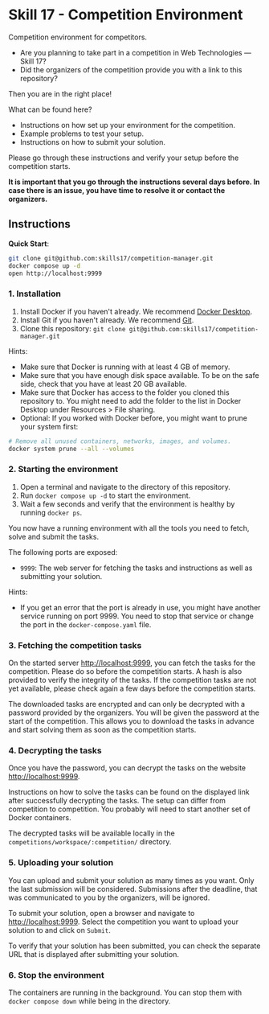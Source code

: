 # Skill 17 - Competition Environment

Competition environment for competitors.

- Are you planning to take part in a competition in Web Technologies — Skill 17?
- Did the organizers of the competition provide you with a link to this repository?

Then you are in the right place!

What can be found here?

- Instructions on how set up your environment for the competition.
- Example problems to test your setup.
- Instructions on how to submit your solution.

Please go through these instructions and verify your setup before the competition starts.

__It is important that you go through the instructions several days before. In case there is an issue, you have time to
resolve it or contact the organizers.__

## Instructions

__Quick Start__:
```bash
git clone git@github.com:skills17/competition-manager.git
docker compose up -d
open http://localhost:9999
```


### 1. Installation

1. Install Docker if you haven't already. We recommend [Docker Desktop](https://docs.docker.com/get-docker/).
2. Install Git if you haven't already. We recommend [Git](https://git-scm.com/downloads).
3. Clone this repository: `git clone git@github.com:skills17/competition-manager.git`

Hints:

- Make sure that Docker is running with at least 4 GB of memory.
- Make sure that you have enough disk space available. To be on the safe side, check that you have at least 20 GB
  available.
- Make sure that Docker has access to the folder you cloned this repository to. You might need to add the folder to the
  list in Docker Desktop under Resources > File sharing.
- Optional: If you worked with Docker before, you might want to prune your system first:

```bash
# Remove all unused containers, networks, images, and volumes.
docker system prune --all --volumes
```

### 2. Starting the environment

1. Open a terminal and navigate to the directory of this repository.
2. Run `docker compose up -d` to start the environment.
3. Wait a few seconds and verify that the environment is healthy by running `docker ps`.

You now have a running environment with all the tools you need to fetch, solve and submit the tasks.

The following ports are exposed:

- `9999`: The web server for fetching the tasks and instructions as well as submitting your solution.

Hints:

- If you get an error that the port is already in use, you might have another service running on port 9999. You need to
  stop that service or change the port in the `docker-compose.yaml` file.

### 3. Fetching the competition tasks

On the started server [http://localhost:9999](http://localhost:9999), you can fetch the tasks for the competition. Please do so before the
competition starts. A hash is also provided to verify the integrity of the tasks. If the competition tasks are not yet
available, please check again a few days before the competition starts.

The downloaded tasks are encrypted and can only be decrypted with a password provided by the organizers. You will be
given the password at the start of the competition. This allows you to download the tasks in advance and start solving
them as soon as the competition starts.

### 4. Decrypting the tasks

Once you have the password, you can decrypt the tasks on the website [http://localhost:9999](http://localhost:9999).

Instructions on how to solve the tasks can be found on the displayed link after successfully decrypting the tasks.
The setup can differ from competition to competition. You probably will need to start another set of Docker containers.

The decrypted tasks will be available locally in the `competitions/workspace/:competition/` directory.

### 5. Uploading your solution

You can upload and submit your solution as many times as you want. Only the last submission will be considered.
Submissions after the deadline, that was communicated to you by the organizers, will be ignored.

To submit your solution, open a browser and navigate to [http://localhost:9999](http://localhost:9999). Select the competition you want to
upload your solution to and click on `Submit`.

To verify that your solution has been submitted, you can check the separate URL that is displayed after submitting your
solution.

### 6. Stop the environment

The containers are running in the background. You can stop them with `docker compose down` while being in the directory.
